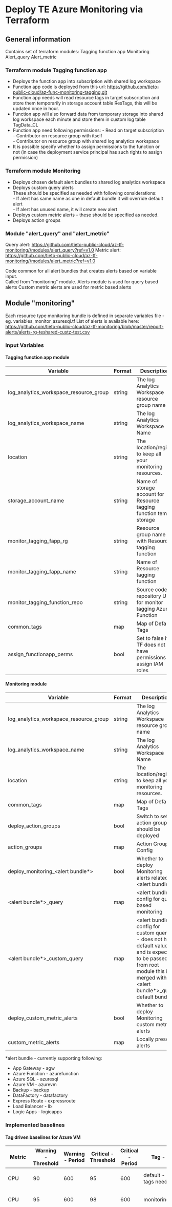 # Deploy TE Azure Monitoring via Terraform

## General information

Contains set of terraform modules:
Tagging function app
Monitoring
Alert_query
Alert_metric

### Terraform module Tagging function app 
- Deploys the function app into subscription with shared log workspace  
- Function app code is deployed from this url: https://github.com/tieto-public-cloud/az-func-monitoring-tagging.git 
- Function app needs will read resource tags in target subscription and store them temporarily in storage account table ResTags, this will be updated once in hour.  
- Function app will also forward data from temporary storage into shared log workspace each minute and store them in custom log table TagData_CL  
- Function app need following permissions:
        - Read on target subscription  
        - Contributor on resource group with itself  
        - Contributor on resource group with shared log analytics workspace  
- It is possible specify whether to assign permissions to the function or not (in case the deployment service principal has such rights to assign permission)  

### Terraform module Monitoring
- Deploys chosen default alert bundles to shared log analytics workspace
- Deploys custom query alerts  
These should be specified as needed with following considerations:  
        - If alert has same name as one in default bundle it will override default alert  
        - If alert has unused name, it will create new alert  
- Deploys custom metric alerts – these should be specified as needed.  
- Deploys action groups  

### Module "alert_query" and "alert_metric"

Query alert: https://github.com/tieto-public-cloud/az-tf-monitoring//modules/alert_query?ref=v1.0
Metric alert: https://github.com/tieto-public-cloud/az-tf-monitoring//modules/alert_metric?ref=v1.0

Code common for all alert bundles that creates alerts based on variable input.  
Called from "monitoring" module.
Alerts module is used for query based alerts
Custom metric alerts are used for metric based alerts

## Module "monitoring"

Each resource type monitoring bundle is defined in separate variables file - eg. variables_monitor_azuresql.tf
List of alerts is available here: https://github.com/tieto-public-cloud/az-tf-monitoring/blob/master/report-alerts/alerts-rg-teshared-custz-test.csv

### Input Variables

#### Tagging function app module

| Variable | Format | Description | Default |
|---|---|---|---|
| log_analytics_workspace_resource_group | string | The log Analytics Workspace resource group name | null |
| log_analytics_workspace_name | string | The log Analytics Workspace Name | null |
| location | string | The location/region to keep all your monitoring resources. | null |
| storage_account_name | string | Name of storage account for Resource tagging function temp storage | null |
| monitor_tagging_fapp_rg | string | Resource group name with Resource tagging function | null |
| monitor_tagging_fapp_name | string | Name of Resource tagging function | null |
| monitor_tagging_function_repo | string | Source code repository URL for monitor tagging Azure Function | https://github.com/tieto-public-cloud/az-func-monitoring-tagging.git |
| common_tags | map | Map of Default Tags | null |
| assign_functionapp_perms | bool | Set to false if TF does not have permissions to assign IAM roles | true |


#### Monitoring module

| Variable | Format | Description | Default |
|---|---|---|---|
| log_analytics_workspace_resource_group | string | The log Analytics Workspace resource group name | null |
| log_analytics_workspace_name | string | The log Analytics Workspace Name | null |
| location | string | The location/region to keep all your monitoring resources. | null |
| common_tags | map | Map of Default Tags | null |
| deploy_action_groups | bool | Switch to set if action groups should be deployed | true |
| action_groups | map | Action Group Config | https://github.com/tieto-public-cloud/az-tf-monitoring/blob/master/modules/monitoring/variables_action_groups.tf |
| deploy_monitoring_<alert bundle*> | bool | Whether to deploy Monitoring alerts related to <alert bundle*> | false |
| <alert bundle*>_query | map | <alert bundle*> config for query based monitoring | example: https://github.com/tieto-public-cloud/az-tf-monitoring/blob/master/modules/monitoring/variables_monitor_azurevm.tf |
| <alert bundle*>_custom_query | map | <alert bundle*> config for custom queries - does not have default values and is expected to be passed from root module this is merged with <alert bundle*>_query default bundle | null |
| deploy_custom_metric_alerts | bool | Whether to deploy Monitoring custom metric alerts | false |
| custom_metric_alerts | map | Locally present alerts | schema: https://github.com/tieto-public-cloud/az-tf-monitoring/blob/master/modules/monitoring/variables_monitor_metric_alerts.tf |

*alert bundle - currently supporting following: 
- App Gateway - agw
- Azure Function - azurefunction
- Azure SQL - azuresql
- Azure VM - azurevm
- Backup - backup
- DataFactory - datafactory
- Express Route - expressroute
- Load Balancer - lb
- Logic Apps - logicapps

### Implemented baselines

#### Tag driven baselines for Azure VM

| Metric | Warning - Threshold | Warning - Period | Critical -Threshold | Critical - Period | Tag - Key | Tag - Value | Comments |
|---|---|---|---|---|---|---|---|
| CPU | 90 | 600 | 95 | 600 | default - no tags needed |  | standard fitting most VMs |
| CPU | 95 | 600 | 98 | 600 | monitoring_cpu | high | VMs with higher CPU usage |
| CPU | 90 | 1800 | 95 | 1800 | monitoring_cpu | slow | for VMs that runs long running processes that consume large amount of cpu but then coming back to normal (batch jobs etc) |
| Memory | 87 | 300 | 95 | 300 | default - no tags needed |  | standard fitting most VMs |
| Memory | 96 | 300 | 98 | 300 | monitoring_mem | high | for VMs with large memory usage footpring |
| Memory | 87 | 1800 | 95 | 1800 | monitoring_mem | slow | for VMs that runs long running processes that consume large amount of memory but then coming back to normal (batch jobs etc) |
| Disk | 80 | 60 | 90 | 60 | default - no tags needed |  | standard fitting most VMs |
| Disk | 90 | 900 | 95 | 60 | monitoring_disk (os or data) | high | for VMs with large disks |
| Disk | 94 | 900 | 97 | 60 | monitoring_disk (os or data) | highest | for VMs with extremely large disks |

#### Other baselines

There are 2 files inside folder report-alerts. 
* report-alerts.ps1 contains script that can pull all alerts deployed on a resource group. 
* deployed-alerts-list.csv lists all deployed alerts currently implemented in default bundles with their thresholds, queries etc.

Any custom baselines that are not implemented in default bundles can be deployed via 
#### Adding new alert bundle

To add new alert bundle you can just use any of existing ones as a guidance as well as variable object definition available to create new alert bundle defaults.

##### TF Config

Add new module stanza added to ./modules/monitoring/main.tf:

        module "monitor-azuresql" {  
          source                     = "https://github.com/tieto-public-cloud/az-tf-monitoring//modules/alert_query?ref=v1.0"  
          query_alerts               = var.azuresql-query.query_alert_default  
          deploy_monitoring          = var.deploy_monitoring_azuresql  
          resource_group_name        = var.log_analytics_workspace_resource_group
          log_analytics_workspace_id = data.azurerm_log_analytics_workspace.log_analytics_workspace.id
          l                          = var.location  
          ag                         = azurerm_monitor_action_group.action_group  
        }

By default new alert bundles are not deployed (if template variables_monitor_template.tftemp is used as source), so to deploy new bundle add a switch as in example file ./deploy.tf like:

        deploy_monitoring_backup = true  

Then initialize new module in Terraform by running terraform init.
